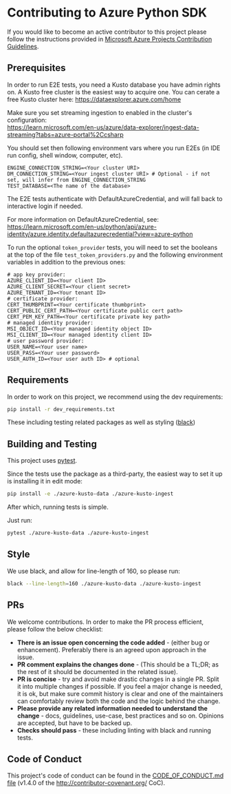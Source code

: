 # Contributing to Azure Python SDK

If you would like to become an active contributor to this project please
follow the instructions provided in [Microsoft Azure Projects Contribution Guidelines](https://azure.github.io/azure-sdk/python_documentation.html).

## Prerequisites
In order to run E2E tests, you need a Kusto database you have admin rights on.
A Kusto free cluster is the easiest way to acquire one.
You can cerate a free Kusto cluster here: https://dataexplorer.azure.com/home

Make sure you set streaming ingestion to enabled in the cluster's configuration:  
https://learn.microsoft.com/en-us/azure/data-explorer/ingest-data-streaming?tabs=azure-portal%2Ccsharp

You should set then following environment vars where you run E2Es (in IDE run config, shell window, computer, etc).
```shell
ENGINE_CONNECTION_STRING=<Your cluster URI>
DM_CONNECTION_STRING=<Your ingest cluster URI> # Optional - if not set, will infer from ENGINE_CONNECTION_STRING
TEST_DATABASE=<The name of the database>
```

The E2E tests authenticate with DefaultAzureCredential, and will fall back to interactive login if needed.


For more information on DefaultAzureCredential, see:  
https://learn.microsoft.com/en-us/python/api/azure-identity/azure.identity.defaultazurecredential?view=azure-python

To run the optional `token_provider` tests, you will need to set the booleans at the top of the file `test_token_providers.py` and the following environment variables in addition to the previous ones:
```shell
# app key provider:
AZURE_CLIENT_ID=<Your client ID>
AZURE_CLIENT_SECRET=<Your client secret>
AZURE_TENANT_ID=<Your tenant ID>
# certificate provider:
CERT_THUMBPRINT=<Your certificate thumbprint>
CERT_PUBLIC_CERT_PATH=<Your certificate public cert path>
CERT_PEM_KEY_PATH=<Your certificate private key path>
# managed identity provider:
MSI_OBJECT_ID=<Your managed identity object ID>
MSI_CLIENT_ID=<Your managed identity client ID>
# user password provider:
USER_NAME=<Your user name>
USER_PASS=<Your user password>
USER_AUTH_ID=<Your user auth ID> # optional
```

## Requirements

In order to work on this project, we recommend using the dev requirements:

```bash
pip install -r dev_requirements.txt
```

These including testing related packages as well as styling ([black](https://black.readthedocs.io/en/stable/))

## Building and Testing

This project uses [pytest](https://docs.pytest.org/en/latest/).


Since the tests use the package as a third-party, the easiest way to set it up is installing it in edit mode:

```bash
pip install -e ./azure-kusto-data ./azure-kusto-ingest
```

After which, running tests is simple.

Just run:

```bash
pytest ./azure-kusto-data ./azure-kusto-ingest 
```

## Style

We use black, and allow for line-length of 160, so please run:

```bash
black --line-length=160 ./azure-kusto-data ./azure-kusto-ingest
```

## PRs
We welcome contributions. In order to make the PR process efficient, please follow the below checklist:

* **There is an issue open concerning the code added** - (either bug or enhancement).
    Preferably there is an agreed upon approach in the issue.
* **PR comment explains the changes done** - (This should be a TL;DR; as the rest of it should be documented in the related issue).
* **PR is concise** - try and avoid make drastic changes in a single PR. Split it into multiple changes if possible. If you feel a major change is needed, it is ok, but make sure commit history is clear and one of the maintainers can comfortably review both the code and the logic behind the change. 
* **Please provide any related information needed to understand the change** - docs, guidelines, use-case, best practices and so on. Opinions are accepted, but have to be backed up.
* **Checks should pass** - these including linting with black and running tests.

## Code of Conduct
This project's code of conduct can be found in the
[CODE_OF_CONDUCT.md file](https://github.com/Azure/azure-sdk-for-python/blob/master/CODE_OF_CONDUCT.md)
(v1.4.0 of the http://contributor-covenant.org/ CoC).
